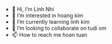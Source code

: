 - 👋 Hi, I’m Linh Nhi 
- 👀 I’m interested in hoang kim
- 🌱 I’m currently learning linh kim
- 💞️ I’m looking to collaborate on tudi om
- 📫 How to reach me hoan tuan

<!---
vinhkum/vinhkum is a ✨ special ✨ repository because its `README.md` (this file) appears on your GitHub profile.
You can click the Preview link to take a look at your changes.
--->
